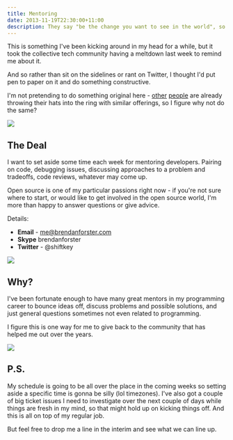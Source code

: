 ```yaml
---
title: Mentoring
date: 2013-11-19T22:30:00+11:00
description: They say "be the change you want to see in the world", so let's do that
---
```


This is something I've been kicking around in my head for a while, but it took
the collective tech community having a meltdown last week to remind me about it.

And so rather than sit on the sidelines or rant on Twitter, I thought I'd
put pen to paper on it and do something constructive.

I'm not pretending to do something original here -
[other](http://jamesgolick.com/2013/10/16/women-in-open-source.html)
[people](http://log.paulbetts.org/mentoring-in-tech/) are already throwing
their hats into the ring with similar offerings, so I figure why not do the same?

![](http://i.imgur.com/WuKZd.gif)

## The Deal

I want to set aside some time each week for mentoring developers. Pairing on
code, debugging issues, discussing approaches to a problem and tradeoffs, code
reviews, whatever may come up.

Open source is one of my particular passions right now - if you're not sure
where to start, or would like to get involved in the open source world, I'm more
than happy to answer questions or give advice.

Details:

 - **Email** - me@brendanforster.com
 - **Skype** brendanforster
 - **Twitter** - @shiftkey

![](http://i.imgur.com/Mlpfb.gif)

## Why?

I've been fortunate enough to have many great mentors in my programming career
to bounce ideas off, discuss problems and possible solutions, and just general
questions sometimes not even related to programming.

I figure this is one way for me to give back to the community that has helped
me out over the years.

![](http://i.imgur.com/bhNML.gif)

## P.S.

My schedule is going to be all over the place in the coming weeks so setting
aside a specific time is gonna be silly (lol timezones). I've also got a couple
of big ticket issues I need to investigate over the next couple of days while
things are fresh in my mind, so that might hold up on kicking things off. And
this is all on top of my regular job.

But feel free to drop me a line in the interim and see what we can line up.
